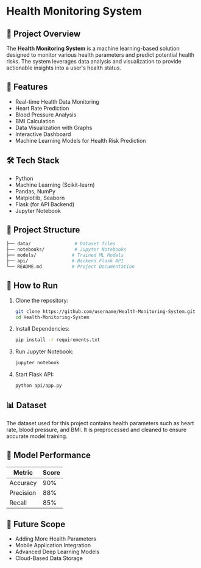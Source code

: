 # Health Monitoring System

## 📌 Project Overview
The **Health Monitoring System** is a machine learning-based solution designed to monitor various health parameters and predict potential health risks. The system leverages data analysis and visualization to provide actionable insights into a user's health status.

## 🔑 Features
- Real-time Health Data Monitoring
- Heart Rate Prediction
- Blood Pressure Analysis
- BMI Calculation
- Data Visualization with Graphs
- Interactive Dashboard
- Machine Learning Models for Health Risk Prediction

## 🛠️ Tech Stack
- Python
- Machine Learning (Scikit-learn)
- Pandas, NumPy
- Matplotlib, Seaborn
- Flask (for API Backend)
- Jupyter Notebook

## 📁 Project Structure
```bash
├── data/                # Dataset files
├── notebooks/           # Jupyter Notebooks
├── models/             # Trained ML Models
├── api/                # Backend Flask API
└── README.md           # Project Documentation
```

## 🚀 How to Run
1. Clone the repository:
   ```bash
   git clone https://github.com/username/Health-Monitoring-System.git
   cd Health-Monitoring-System
   ```
2. Install Dependencies:
   ```bash
   pip install -r requirements.txt
   ```
3. Run Jupyter Notebook:
   ```bash
   jupyter notebook
   ```
4. Start Flask API:
   ```bash
   python api/app.py
   ```

## 📊 Dataset
The dataset used for this project contains health parameters such as heart rate, blood pressure, and BMI. It is preprocessed and cleaned to ensure accurate model training.

## 💪 Model Performance
| Metric      | Score |
|------------|-------|
| Accuracy   | 90%   |
| Precision  | 88%   |
| Recall     | 85%   |

## 🎯 Future Scope
- Adding More Health Parameters
- Mobile Application Integration
- Advanced Deep Learning Models
- Cloud-Based Data Storage

